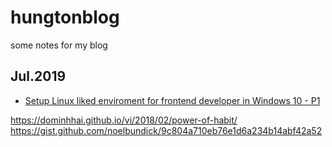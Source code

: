 # hungtonblog
some notes for my blog

## Jul.2019
- [Setup Linux liked enviroment for frontend developer in Windows 10 - P1](setup-linux-dev-on-windows10\p1-install-wsl.md)


https://dominhhai.github.io/vi/2018/02/power-of-habit/
https://gist.github.com/noelbundick/9c804a710eb76e1d6a234b14abf42a52
